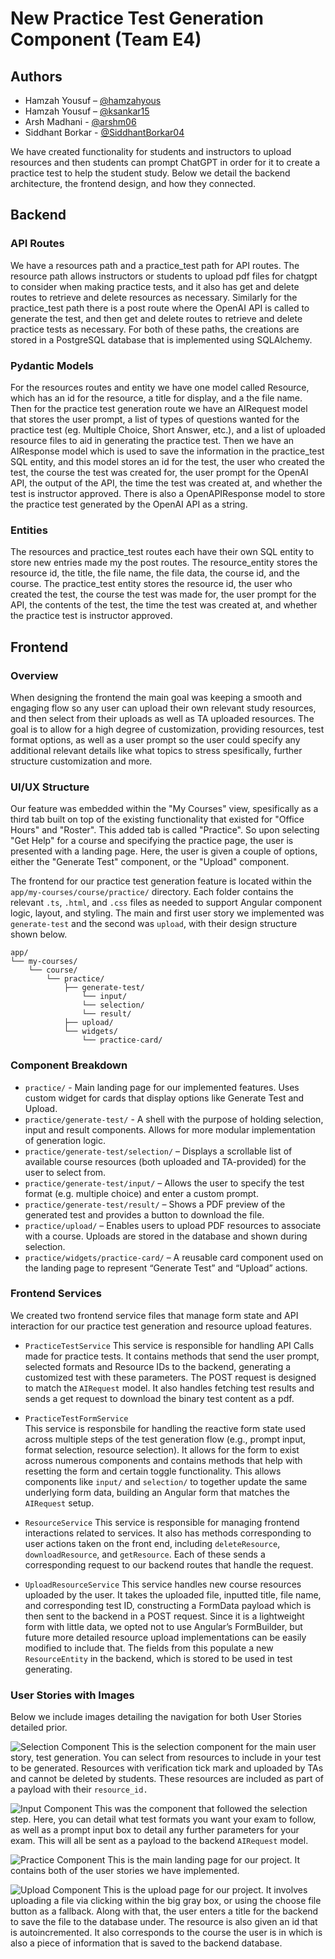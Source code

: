 # New Practice Test Generation Component (Team E4)
## Authors  
- Hamzah Yousuf – [@hamzahyous](https://github.com/hamzahyous)  
- Hamzah Yousuf – [@ksankar15](https://github.com/ksankar)  
- Arsh Madhani - [@arshm06](https://github.com/arshm06/)
- Siddhant Borkar - [@SiddhantBorkar04](https://github.com/SiddhantBorkar04)

We have created functionality for students and instructors to upload resources and then students can prompt ChatGPT in order for it to create a practice test to help the student study. Below we detail the backend architecture, the frontend design, and how they connected.

## Backend

### API Routes

We have a resources path and a practice_test path for API routes. The resource path allows instructors or students to upload pdf files for chatgpt to consider when making practice tests, and it also has get and delete routes to retrieve and delete resources as necessary. Similarly for the practice_test path there is a post route where the OpenAI API is called to generate the test, and then get and delete routes to retrieve and delete practice tests as necessary. For both of these paths, the creations are stored in a PostgreSQL database that is implemented using SQLAlchemy.

### Pydantic Models

For the resources routes and entity we have one model called Resource, which has an id for the resource, a title for display, and a the file name. Then for the practice test generation route we have an AIRequest model that stores the user prompt, a list of types of questions wanted for the practice test (eg. Multiple Choice, Short Answer, etc.), and a list of uploaded resource files to aid in generating the practice test. Then we have an AIResponse model which is used to save the information in the practice_test SQL entity, and this model stores an id for the test, the user who created the test, the course the test was created for, the user prompt for the OpenAI API, the output of the API, the time the test was created at, and whether the test is instructor approved. There is also a OpenAPIResponse model to store the practice test generated by the OpenAI API as a string. 

### Entities

The resources and practice_test routes each have their own SQL entity to store new entries made my the post routes. The resource_entity stores the resource id, the title, the file name, the file data, the course id, and the course. The practice_test entity stores the resource id, the user who created the test, the course the test was made for, the user prompt for the API, the contents of the test, the time the test was created at, and whether the practice test is instructor approved.


## Frontend

### Overview
When designing the frontend the main goal was keeping a smooth and engaging flow so any user can upload their own relevant study resources, and then select from their uploads as well as TA uploaded resources. The goal is to allow for a high degree of customization, providing resources, test format options, as well as a user prompt so the user could specify any additional relevant details like what topics to stress spesifically, further structure customization and more.

### UI/UX Structure
Our feature was embedded within the "My Courses" view, spesifically as a third tab built on top of the existing functionality that existed for "Office Hours" and "Roster". This added tab is called "Practice". So upon selecting "Get Help" for a course and specifying the practice page, the user is presented with a landing page. Here, the user is given a couple of options, either the "Generate Test" component, or the "Upload" component.


The frontend for our practice test generation feature is located within the `app/my-courses/course/practice/` directory. Each folder contains the relevant `.ts`, `.html`, and `.css` files as needed to support Angular component logic, layout, and styling. The main and first user story we implemented was `generate-test` and the second was `upload`, with their design structure shown below.

```text
app/
└── my-courses/
    └── course/
        └── practice/
            ├── generate-test/    
                └── input/
                └── selection/
                └── result/
            ├── upload/
            └── widgets/
                └── practice-card/

```
### Component Breakdown

- `practice/` - Main landing page for our implemented features. Uses custom widget for cards that display options like Generate Test and Upload.
- `practice/generate-test/` - A shell with the purpose of holding selection, input and result components. Allows for more modular implementation of generation logic. 
- `practice/generate-test/selection/` – Displays a scrollable list of available course resources (both uploaded and TA-provided) for the user to select from.
- `practice/generate-test/input/` – Allows the user to specify the test format (e.g. multiple choice) and enter a custom prompt.
- `practice/generate-test/result/` – Shows a PDF preview of the generated test and provides a button to download the file.
- `practice/upload/` – Enables users to upload PDF resources to associate with a course. Uploads are stored in the database and shown during selection.
- `practice/widgets/practice-card/` – A reusable card component used on the landing page to represent “Generate Test” and “Upload” actions.


### Frontend Services

We created two frontend service files that manage form state and API interaction for our practice test generation and resource upload features.

- `PracticeTestService`
This service is responsible for handling API Calls made for practice tests. It contains methods that send the user prompt, selected formats and Resource IDs to the backend, generating a customized test with these parameters. The POST request is designed to match the `AIRequest` model. It also handles fetching test results and sends a get request to download the binary test content as a pdf. 

- `PracticeTestFormService`  
  This service is responsbile for handling the reactive form state used across multiple steps of the test generation flow (e.g., prompt input, format selection, resource selection). It allows for the form to exist across numerous components and contains methods that help with resetting the form and certain toggle functionality. This allows components like `input/` and `selection/` to together update the same underlying form data, building an Angular form that matches the `AIRequest` setup.

- `ResourceService`
This service is responsible for managing frontend interactions related to services. It also has methods corresponding to user actions taken on the front end, including `deleteResource`, `downloadResource`, and `getResource`. Each of these sends a corresponding request to our backend routes that handle the request. 

- `UploadResourceService`
This service handles new course resources uploaded by the user. It takes the uploaded file, inputted title, file name, and corresponding test ID, constructing a FormData payload which is then sent to the backend in a POST request. Since it is a lightweight form with little data, we opted not to use Angular’s FormBuilder, but future more detailed resource upload implementations can be easily modified to include that. The fields from this populate a new `ResourceEntity` in the backend, which is stored to be used in test generating.

### User Stories with Images

Below we include images detailing the navigation for both User Stories detailed prior.

![Selection Component](./images/selection-component.png)
This is the selection component for the main user story, test generation. You can select from resources to include in your test to be generated. Resources with verification tick mark and uploaded by TAs and cannot be deleted by students. These resources are included as part of a payload with their `resource_id.` 

![Input Component](./images/input-component.png)
This was the component that followed the selection step. Here, you can detail what test formats you want your exam to follow, as well as a prompt input box to detail any further parameters for your exam. This will all be sent as a payload to the backend `AIRequest` model. 

![Practice Component](./images/practice-component.png)
This is the main landing page for our project. It contains both of the user stories we have implemented.

![Upload Component](./images/upload-component.png)
This is the upload page for our project. It involves uploading a file via clicking within the big gray box, or using the choose file button as a fallback. Along with that, the user enters a title for the backend to save the file to the database under. The resource is also given an id that is autoincremented. It also corresponds to the course the user is in which is also a piece of information that is saved to the backend database.